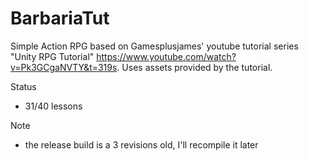 # BarbariaTut
Simple Action RPG based on Gamesplusjames' youtube tutorial series "Unity RPG Tutorial" https://www.youtube.com/watch?v=Pk3GCgaNVTY&t=319s.
Uses assets provided by the tutorial.

Status
* 31/40 lessons

Note
* the release build is a 3 revisions old, I'll recompile it later
